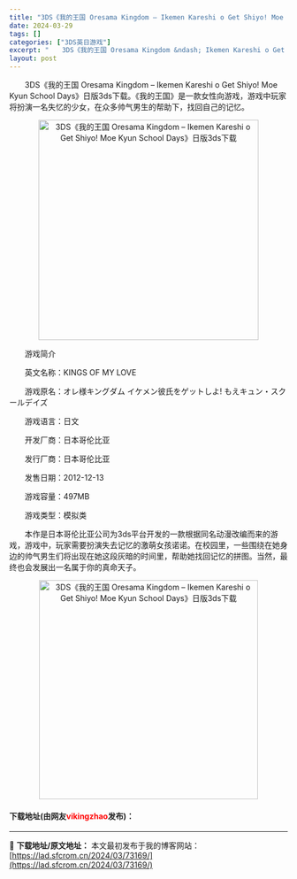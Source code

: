 ```yaml
---
title: "3DS《我的王国 Oresama Kingdom – Ikemen Kareshi o Get Shiyo! Moe Kyun School Days》日版3ds下载"
date: 2024-03-29
tags: []
categories: ["3DS英日游戏"]
excerpt: "　　3DS《我的王国 Oresama Kingdom &ndash; Ikemen Kareshi o Get Shiyo! Moe Kyun School Days》日版3ds下载。《我的王国》是一款女性向游戏，游戏中玩家将扮演一名失忆的少女，在众多帅气男生的帮助下，找回自己的记忆。 　　游戏简介&hellip;"
layout: post
---
```


 <p>　　3DS《我的王国 Oresama Kingdom &ndash; Ikemen Kareshi o Get Shiyo! Moe Kyun School Days》日版3ds下载。《我的王国》是一款女性向游戏，游戏中玩家将扮演一名失忆的少女，在众多帅气男生的帮助下，找回自己的记忆。</p> <p align="center"><img align="" border="0" src="https://lad.sfcrom.cn/wp-content/uploads/2024/03/20240329_66062b503fb31.png" width="398" alt="3DS《我的王国 Oresama Kingdom – Ikemen Kareshi o Get Shiyo! Moe Kyun School Days》日版3ds下载" /></p> <p>　　游戏简介</p> <p>　　英文名称：KINGS OF MY LOVE</p> <p>　　游戏原名：オレ様キングダム イケメン彼氏をゲットしよ! もえキュン・スクールデイズ</p> <p>　　游戏语言：日文</p> <p>　　开发厂商：日本哥伦比亚</p> <p>　　发行厂商：日本哥伦比亚</p> <p>　　发售日期：2012-12-13</p> <p>　　游戏容量：497MB</p> <p>　　游戏类型：模拟类</p> <p>　　本作是日本哥伦比亚公司为3ds平台开发的一款根据同名动漫改编而来的游戏，游戏中，玩家需要扮演失去记忆的激萌女孩诺诺。在校园里，一些围绕在她身边的帅气男生们将出现在她这段灰暗的时间里，帮助她找回记忆的拼图。当然，最终也会发展出一名属于你的真命天子。</p> <p align="center"><img align="" border="0" src="https://lad.sfcrom.cn/wp-content/uploads/2024/03/20240329_66062b50e4a3c.png" width="396" alt="3DS《我的王国 Oresama Kingdom – Ikemen Kareshi o Get Shiyo! Moe Kyun School Days》日版3ds下载" /></p> <p><h4>下载地址(由网友<font color="red">vikingzhao</font>发布)：</h4></p> 

---
📖 **下载地址/原文地址：** 本文最初发布于我的博客网站：[https://lad.sfcrom.cn/2024/03/73169/](https://lad.sfcrom.cn/2024/03/73169/)
